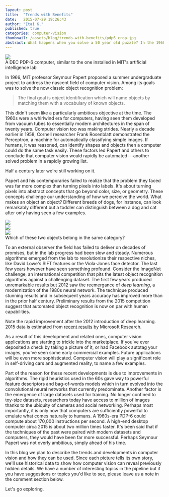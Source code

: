 ```yaml
---
layout: post
title:  "Trends with Benefits"
date:   2015-07-29 19:26:43
author: "Itai K."
published: true
categories: computer-vision
thumbnail: /assets/blog/trends-with-benefits/pdp6_crop.jpg
abstract: What happens when you solve a 50 year old puzzle? In the 1960s scientists posed the question of how to get a machine to see and understand the world. Today the era of computer vision is emerging from the lab and into common use.
---
```


<style>
</style>


<!--
<script type="text/javascript" src="http://d3js.org/d3.v3.min.js"></script>
-->
<script type="text/javascript" src="/highcharts/highcharts.js"></script>
<script type="text/javascript">
/*
$(function() {
	//Width and height
	var w = 500;
	var h = 200;
	var padding = 30;

	var dataset = [[28, 2010], [26, 2011], [15, 2012], [11, 2013], [5, 2014], [3, 2015]];

	//Create scale functions
	var xScale = d3.scale.linear()				
					.domain([2009, 2016])
					.range([1.5*padding, w-padding])

	var yScale = d3.scale.linear()
					.domain([0,30])
					.range([h-padding, padding]);
	
	//Create SVG element
	var svg = d3.select("#chart")
				.append("svg")
				.attr("width", w)
				.attr("height", h);				
				//.attr('viewBox','0 0 '+Math.min(width,height)+' '+Math.min(width,height))
    			//.attr('preserveAspectRatio','xMinYMin');

	svg.selectAll("circle")
	   .data(dataset)
	   .enter()
	   .append("circle")
	   .attr("cx", function(d) {	   	
	   		return xScale(d[1]);
	   })
	   .attr("cy", function(d) {	   	
	   		return yScale(d[0]);
	   })
	   .attr("r", 5);
	   
	var xAxis = d3.svg.axis()
                  .scale(xScale)
                  .orient("bottom")
                  .tickValues([2010, 2011, 2012, 2013, 2014, 2015 ])
                  //.ticks(7)
                  .tickFormat(d3.format("04d"));
                  //tickFormat(d3.format(".1%"));
	var yAxis = d3.svg.axis()
                  .scale(yScale)
                  .orient("left")
                  .ticks(5);                  
	
	svg.append("g")	
		.attr("class", "axis")
		.attr("transform", "translate(0," + (h - padding) + ")")
    	.call(xAxis);    
	svg.append("g")
    	.attr("class", "axis")
    	.attr("transform", "translate(" + 1.5*padding + ",0)")
    	.call(yAxis);  

	svg.append("text")
        .attr("transform", "rotate(-90)")
        .attr('y', 0)
        //.attr("y", 0 – padding)
        .attr("x", -h/2)
        .attr("dy", "1em")
        .style("text-anchor", "middle")
        .text("Percent error");  

	svg.append("text")        
        .attr('y', yScale(5)-20)        
        .attr("x", 1.5*padding)
        .attr("dy", "1em")
        .style("fill", "red")
        .style("text-anchor", "left")
        .text("Human-level performance");

    svg.append("line")
    	.attr('x1', 1.5*padding)
    	.attr('y1', yScale(5))
    	.attr('x2', w-padding)
    	.attr('y2', yScale(5))
    	.style("stroke", "rgb(255,0,0)")
    	.style("stroke-dasharray", "5,5");
        //<line x1="0" y1="0" x2="200" y2="200" style="stroke:rgb(255,0,0);stroke-width:2" />	                

});
*/

$(function () {
     $('#chart2').highcharts({
     	credits: {
            enabled: false
        },
        title: {
            text: 'Object Classification Error Rate',            
            x: 0 //x: -20 //center
        },
        subtitle: {
            text: 'Source: www.image-net.org',
            x: 0 //x: -20
        },
        xAxis: {
            //categories: ['Jan', 'Feb', 'Mar', 'Apr', 'May', 'Jun',
   			//			'Jul', 'Aug', 'Sep', 'Oct', 'Nov', 'Dec']
   			categories: ['2010', '2011', '2012', '2013', '2014', '2015']
        },
        yAxis: {
            title: {
                text: 'Percent error',
                style: {                 
                    fontSize:'14px'
                }
            },
            plotLines: [{
                value: 5.1,
                width: 1,
                //color: '#FF0000',
                color: '#ec2a2a',
                dashStyle: 'longdash'
            }]
        },
        legend: {
        	enabled: false
        },        
        series: [{            
        	name: 'Error (%)',
            data: [28, 25.7, 15.3, 11.1, 7.4, 4.94]            
        }]        
    },
	function(chart) {
		var y = chart.yAxis[0].toPixels(5.1)
		var x = chart.xAxis[0].toPixels(0)
		chart.renderer.label('Human-level performance', x, y)
		.css({
                //color: '#FF0000'
                color: '#ec2a2a'                
            })
        .add();
	});

    var label1;
     $('#chart3').highcharts({        
     	credits: {
            enabled: true,
            text: "Data: https://www.frc.ri.cmu.edu/~hpm/book97/ch3/processor.list.txt",
            href: "https://www.frc.ri.cmu.edu/~hpm/book97/ch3/processor.list.txt"
        },
        title: {
            text: 'Performance per dollar',            
            x: 0 //x: -20 //center
        },
        /*
        subtitle: {
            text: 'Source: www.image-net.org',
            x: 0 //x: -20
        },
        */
        xAxis: {
            
            type: 'linear'
        },
        yAxis: {
            title: {
                margin: 15,
                text: 'MIPS / $1000 <br/> (2015 $)',
                style: {                 
                    fontSize:'14px'
                }
            },
            labels: {
                formatter: function() {
                    return this.value.toExponential(0); // 2 digits of precision
                    //return Math.log10(this.value)
                }
            },
            type: 'logarithmic'
        },
        legend: {
        	enabled: false
        },    

        series: [{      
            type: 'scatter',      
        	name: 'MIPS / $',
            data: [
                    [1908,0.0000000000000156537603455185],
                    [1919,0.000000000000120640644501103],
                    [1946,0.000000000626582249731003],
                    [1951,0.000000000932400537067952],
                    [1954,0.000000000560283986461962],
                    [1955,0.00000000454884681243999],
                    [1960,0.000000162660861200339],
                    [1964,0.000000124757593800869],
                    [1964,0.000000388003498826844],
                    [1966,0.000000119354748429191],
                    [1967,0.000000100026171058899],
                    [1968,0.000000326528982120418],
                    [1969,0.000000659812876771724],
                    [1977,0.00000162613076188466],
                    [1982,0.0000256377847779744],
                    [1984,0.0000831973261935035],
                    [1988,0.000790127730527271],
                    [1994,0.00779446450068142],
                    [1994,0.00870829826972682],
                    [1999,0.204398756064197],
                    [2002,0.940620784310577],
                    [2006,9.19700078812352],
                    [2005,2.75314748511788],
                    [2005,3.47243826951805],
                    [2005,5.10235827357754],
                    [2006,6.76250057950259],
                    [2006,9.19700078812352],
                    [2006,8.6221882388658],
                    [2007,9.8676154289242],
                    [2007,7.89409234313936],
                    [2007,8.50133021568854],
                    [2008,13.9387116230289],
                    [2008,6.1134700101004],
                    [2008,8.13091511343354],
                    [2009,15.3538780392003],
                    [2009,17.4475886809095],
                    [2009,14.5163937825167],
                    [2010,15.0956537267229],
                    [2010,14.910808987212],
                    [2010,23.0316545430572],
                    [2011,29.616234930523],
                    [2011,37.7606995364168],
                    [2012,46.7088302933853],
                    [2013,28.5920759103905],
                    [2015,277.142857142857],
                    [2013,49.9061688617726],
                    [2013,65.7460646620794],
                    [2014,67.0474649406688],
                    [2014,94.1763754045308],
                    [2014,71.4064278540342],
                    [1986,0.0000261736836267494],
                    [1938,0.000000000000250887573964497],
                    [1939,0.00000000000247953216374269],
                    [1929,0.000000000000351428571428571]
                  ]            
              
        }]        
    },
	function(chart) {
        chart.series[0].points[8].update({
                        marker: {
                            fillColor: "#FF0000"
                        },
                        dataLabels: {
                            enabled: true,
                            align: 'left',
                            style: {
                                fontWeight: 'bold'
                            },
                            format: 'PDP-6',
                            x: -25,
                            y: -15,
                            verticalAlign: 'middle',
                            overflow: true,
                            crop: false
                        }
                    });
        /*
	   // post-render stuff goes here       
       var point = chart.series[0].points[8];
        label1 = chart.renderer.label('PDP-6', point.plotX + chart.plotLeft-30, point.plotY + chart.plotTop-35, 'callout', point.plotX + chart.plotLeft, point.plotY + chart.plotTop, false, true)
            .css({
                color: '#FFFFFF'
            })
            .attr({
                fill: 'rgba(0, 0, 0, 0.75)',
                padding: 8,
                r: 5,
                zIndex: 6
            })
            .add();            
            */
	});

});




</script>

<div class="image-container">
	<div class="subfigure-container">
		<div class="subfigure">
			<img src="/assets/blog/trends-with-benefits/pdp6_crop.jpg">
		</div>	
	</div>
	<div class="caption">A DEC PDP-6 computer, similar to the one installed in MIT's artificial intelligence lab</div>
</div>

In 1966, MIT professor Seymour Papert proposed a summer undergraduate project to address the nascent field of computer vision. Among its goals was to solve the now classic object recognition problem: 

> The final goal is object identification which will name objects by matching them with a vocabulary of known objects.

This didn't seem like a particularly ambitious objective at the time. The 1960s were a whirlwind era for computers, having seen them developed from vacuum tubes to essentially modern architectures in the span of twenty years. Computer vision too was making strides. Nearly a decade earlier in 1958, Cornell researcher Frank Rosenblatt demonstrated the Perceptron, a machine for automatically classifying simple images. If humans, it was reasoned, can identify shapes and objects then a computer could do the same task easily. These factors led Papert and others to conclude that computer vision would rapidly be automated---another solved problem in a rapidly growing list.

Half a century later we're still working on it.

Papert and his contemporaries failed to realize that the problem they faced was far more complex than turning pixels into labels. It's about turning pixels into abstract concepts that go beyond color, size, or geometry. These concepts challenge our understanding of how we perceive the world. What makes an object an object? Different breeds of dogs, for instance, can look remarkably different but a toddler can distinguish between a dog and cat after only having seen a few examples. 

<div class="image-container">
	<div class="subfigure-container">
		<div class="subfigure">
			<img src="/assets/blog/trends-with-benefits/cat_crop.jpg">			
			<!--<div class="caption"></div>-->
		</div>
		<div class="subfigure">
			<img src="/assets/blog/trends-with-benefits/dog1_crop.jpg">
			<!--<div class="caption"></div>-->
		</div>
		<div class="subfigure">
			<img src="/assets/blog/trends-with-benefits/dog3_crop.jpg">
			<!--<div class="caption"></div>-->
		</div>
	</div>
	<div class="caption">Which of these two objects belong in the same category?</div>
</div>

To an external observer the field has failed to deliver on decades of promises, but in the lab progress had been slow and steady. Numerous algorithms emerged from the lab to revolutionize their respective niches, like David Lowe's SIFT features or the Viola-Jones face detector. The last few years however have seen something profound. Consider the ImageNet challenge, an international competition that pits the latest object recognition algorithms against a challenging dataset. The first few years produced unremarkable results but 2012 saw the reemergance of *deep learning*, a modernization of the 1980s neural network. The technique produced stunning results and in subsequent years accuracy has improved more than in the prior half century. Preliminary results from the 2015 competition suggest that automated object recognition is now on par with human capabilities. 


<div class="chart-wrapper">
    <div class="chart-container" id="chart2"></div>
    <div class="caption">
    	Note the rapid improvement after the 2012 introduction of deep learning. 2015 data is estimated from <a href="http://arxiv.org/pdf/1502.01852.pdf">recent results</a> by Microsoft Research.
    </div>
</div>

As a result of this development and related ones, computer vision applications are starting to trickle into the marketplace. If you've ever deposited a check by taking a picture of it, or had Facebook autotag your images, you've seen some early commercial examples. Future applications will be even more sophisticated. Computer vision will play a significant role in self-driving cars and augmented reality, to name a few examples.

Part of the reason for these recent developments is due to improvements in algorithms. The rigid heuristics used in the 60s gave way to powerful feature descriptors and bag-of-words models which in turn evolved into the convolutional neural networks that currently predominate. Another factor is the emergence of large datasets used for training. No longer confined to toy-size datasets, researchers today have access to million of images thanks to the ubiquity of cameras and social networking. Perhaps most importantly, it is only now that computers are sufficiently powerful to emulate what comes naturally to humans. A 1960s-era PDP-6 could compute about 170,000 instructions per second. A high-end desktop computer circa 2015 is about two million times faster. It's been said that if the techniques of the past were paired with modern datasets and computers, they would have been far more successful. Perhaps Seymour Papert was not overly ambitious, simply ahead of his time. 

<!-- <div class="chart-wrapper"> -->
<div class="grid-container">
    <div class="grid-x grid-padding-x align-center">
    <div class="cell small-6">
        <div class="chart-container" id="chart3"></div>    
    </div>
    </div>
</div>
<!-- </div> -->

In this blog we plan to describe the trends and developments in computer vision and how they can be used. Since each picture tells its own story, we'll use historical data to show how computer vision can reveal previously hidden details. We have a number of interesting topics in the pipeline but if you have suggestions or topics you'd like to see, please leave us a note in the comment section below. 

Let's go exploring.

<!--
~~~~~~~~~~~~~~~~~~~~~~~~~~~~~

NOTES:
In the intervening years progress came in fits and starts. 
We're just now beginning to fulfill the vision of Papert and others.

![My helpful screenshot](/assets/blog/trends-with-benefits/1966_computer.jpg)

Computer vision is a scientific discipline concerned with converting images into symbolic information. If you've ever deposited a check by taking a picture of it, or had Facebook autotag your images, you've seen some early commercial examples. 
Welcome to the Parallax Trends blog
Here's a bunch of stuff

If you have any comments or topics you'd like to see, leave us a note in the comment section below.
-->
<!--
Who am I
Why am I blogging
What will I be blogging about
How can I leave feedback

You’ll find this post in your `_posts` directory. Go ahead and edit it and re-build the site to see your changes. You can rebuild the site in many different ways, but the most common way is to run `jekyll serve`, which launches a web server and auto-regenerates your site when a file is updated.

To add new posts, simply add a file in the `_posts` directory that follows the convention `YYYY-MM-DD-name-of-post.ext` and includes the necessary front matter. Take a look at the source for this post to get an idea about how it works.

Jekyll also offers powerful support for code snippets:

{% highlight ruby %}
def print_hi(name)
  puts "Hi, #{name}"
end
print_hi('Tom')
#=> prints 'Hi, Tom' to STDOUT.
{% endhighlight %}

Check out the [Jekyll docs][jekyll] for more info on how to get the most out of Jekyll. File all bugs/feature requests at [Jekyll’s GitHub repo][jekyll-gh]. If you have questions, you can ask them on [Jekyll’s dedicated Help repository][jekyll-help].

[jekyll]:      http://jekyllrb.com
[jekyll-gh]:   https://github.com/jekyll/jekyll
[jekyll-help]: https://github.com/jekyll/jekyll-help
-->
